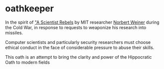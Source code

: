 # oathkeeper

In the spirit of ["A Scientist Rebels](http://lanl-the-back-story.blogspot.com/2013/08/a-scientist-rebels.html) by MIT researcher [Norbert Weiner](https://en.wikipedia.org/wiki/Norbert_Wiener) during the Cold War, in response to requests to weaponize his research into missiles.

Computer scientists and particularly security researchers must choose ethical conduct in the face of considerable pressure to abuse their skills.

This oath is an attempt to bring the clarity and power of the Hippocratic Oath to modern fields
